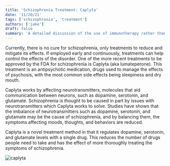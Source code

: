 ```yaml
---
title: 'Schizophrenia Treatment: Caplyta'
date: '11/20/21'
tags: ['schizophrenia', 'treatment']
authors: ['jake']
draft: false
summary: 'A detailed discussion of the use of immunotherapy rather than chemotherapy as a means to treat sarcoma.'
---
```

Currently, there is no cure for schizophrenia, only treatments to reduce and mitigate its effects. If employed early and continuously, treatments can help control the effects of the disorder. One of the more recent treatments to be approved by the FDA for schizophrenia is Caplyta (aka lumateperone). This treatment is an antipsychotic medication, drugs used to manage the effects of psychosis, with the most common side effects being sleepiness and dry mouth.

Caplyta works by affecting neurotransmitters, molecules that aid communication between neurons, such as dopamine, serotonin, and glutamate. Schizophrenia is thought to be caused in part by issues with neurotransmitters which Caplyta works to solve. Studies have shown that the imbalance of neurotransmitters such as dopamine, serotonin, and glutamate may be the cause of schizophrenia, and by balancing them, the symptoms affecting moods, thoughts, and behaviors are reduced.

Caplyta is a novel treatment method in that it regulates dopamine, serotonin, and glutamate levels with a single drug. This reduces the number of drugs people need to take and has the effect of more thoroughly treating the symptoms of schizophrenia.

![caplyta](https://tse2.mm.bing.net/th?id=OIP.uBNMiA5iRqT9GU0AL4XTkQAAAA&pid=Api&P=0&w=176&h=220)


